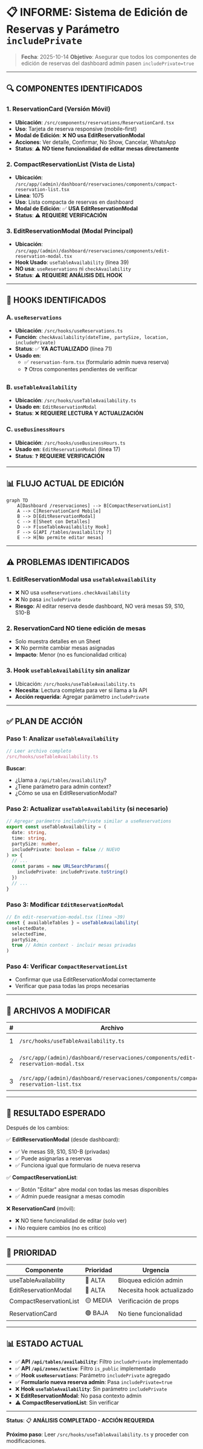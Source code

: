 # 📋 INFORME: Sistema de Edición de Reservas y Parámetro `includePrivate`

> **Fecha**: 2025-10-14
> **Objetivo**: Asegurar que todos los componentes de edición de reservas del dashboard admin pasen `includePrivate=true`

---

## 🔍 COMPONENTES IDENTIFICADOS

### 1. **ReservationCard** (Versión Móvil)
- **Ubicación**: `/src/components/reservations/ReservationCard.tsx`
- **Uso**: Tarjeta de reserva responsive (mobile-first)
- **Modal de Edición**: ❌ **NO usa EditReservationModal**
- **Acciones**: Ver detalle, Confirmar, No Show, Cancelar, WhatsApp
- **Status**: ⚠️ **NO tiene funcionalidad de editar mesas directamente**

### 2. **CompactReservationList** (Vista de Lista)
- **Ubicación**: `/src/app/(admin)/dashboard/reservaciones/components/compact-reservation-list.tsx`
- **Línea**: 1075
- **Uso**: Lista compacta de reservas en dashboard
- **Modal de Edición**: ✅ **USA EditReservationModal**
- **Status**: ⚠️ **REQUIERE VERIFICACIÓN**

### 3. **EditReservationModal** (Modal Principal)
- **Ubicación**: `/src/app/(admin)/dashboard/reservaciones/components/edit-reservation-modal.tsx`
- **Hook Usado**: `useTableAvailability` (línea 39)
- **NO usa**: `useReservations` ni `checkAvailability`
- **Status**: ⚠️ **REQUIERE ANÁLISIS DEL HOOK**

---

## 🔧 HOOKS IDENTIFICADOS

### A. `useReservations`
- **Ubicación**: `/src/hooks/useReservations.ts`
- **Función**: `checkAvailability(dateTime, partySize, location, includePrivate)`
- **Status**: ✅ **YA ACTUALIZADO** (línea 71)
- **Usado en**:
  - ✅ `reservation-form.tsx` (formulario admin nueva reserva)
  - ❓ Otros componentes pendientes de verificar

### B. `useTableAvailability`
- **Ubicación**: `/src/hooks/useTableAvailability.ts`
- **Usado en**: `EditReservationModal`
- **Status**: ❌ **REQUIERE LECTURA Y ACTUALIZACIÓN**

### C. `useBusinessHours`
- **Ubicación**: `/src/hooks/useBusinessHours.ts`
- **Usado en**: `EditReservationModal` (línea 17)
- **Status**: ❓ **REQUIERE VERIFICACIÓN**

---

## 📊 FLUJO ACTUAL DE EDICIÓN

```mermaid
graph TD
    A[Dashboard /reservaciones] --> B[CompactReservationList]
    A --> C[ReservationCard Mobile]
    B --> D[EditReservationModal]
    C --> E[Sheet con Detalles]
    D --> F[useTableAvailability Hook]
    F --> G[API /tables/availability ?]
    E --> H[No permite editar mesas]
```

---

## ⚠️ PROBLEMAS IDENTIFICADOS

### 1. **EditReservationModal usa `useTableAvailability`**
   - ❌ NO usa `useReservations.checkAvailability`
   - ❌ No pasa `includePrivate`
   - **Riesgo**: Al editar reserva desde dashboard, NO verá mesas S9, S10, S10-B

### 2. **ReservationCard NO tiene edición de mesas**
   - Solo muestra detalles en un Sheet
   - ❌ No permite cambiar mesas asignadas
   - **Impacto**: Menor (no es funcionalidad crítica)

### 3. **Hook `useTableAvailability` sin analizar**
   - Ubicación: `/src/hooks/useTableAvailability.ts`
   - **Necesita**: Lectura completa para ver si llama a la API
   - **Acción requerida**: Agregar parámetro `includePrivate`

---

## ✅ PLAN DE ACCIÓN

### Paso 1: Analizar `useTableAvailability`
```typescript
// Leer archivo completo
/src/hooks/useTableAvailability.ts
```
**Buscar**:
- ¿Llama a `/api/tables/availability`?
- ¿Tiene parámetro para admin context?
- ¿Cómo se usa en EditReservationModal?

### Paso 2: Actualizar `useTableAvailability` (si necesario)
```typescript
// Agregar parámetro includePrivate similar a useReservations
export const useTableAvailability = (
  date: string,
  time: string,
  partySize: number,
  includePrivate: boolean = false // NUEVO
) => {
  // ...
  const params = new URLSearchParams({
    includePrivate: includePrivate.toString()
  })
  // ...
}
```

### Paso 3: Modificar `EditReservationModal`
```typescript
// En edit-reservation-modal.tsx (línea ~39)
const { availableTables } = useTableAvailability(
  selectedDate,
  selectedTime,
  partySize,
  true // Admin context - incluir mesas privadas
)
```

### Paso 4: Verificar `CompactReservationList`
- Confirmar que usa EditReservationModal correctamente
- Verificar que pasa todas las props necesarias

---

## 📝 ARCHIVOS A MODIFICAR

| # | Archivo | Línea | Cambio Requerido |
|---|---------|-------|------------------|
| 1 | `/src/hooks/useTableAvailability.ts` | TBD | Agregar parámetro `includePrivate` |
| 2 | `/src/app/(admin)/dashboard/reservaciones/components/edit-reservation-modal.tsx` | ~39-50 | Pasar `includePrivate=true` al hook |
| 3 | `/src/app/(admin)/dashboard/reservaciones/components/compact-reservation-list.tsx` | 1075 | Verificar que pasa props correctas |

---

## 🎯 RESULTADO ESPERADO

Después de los cambios:

✅ **EditReservationModal** (desde dashboard):
- ✅ Ve mesas S9, S10, S10-B (privadas)
- ✅ Puede asignarlas a reservas
- ✅ Funciona igual que formulario de nueva reserva

✅ **CompactReservationList**:
- ✅ Botón "Editar" abre modal con todas las mesas disponibles
- ✅ Admin puede reasignar a mesas comodín

❌ **ReservationCard** (móvil):
- ❌ NO tiene funcionalidad de editar (solo ver)
- ℹ️ No requiere cambios (no es crítico)

---

## 🚨 PRIORIDAD

| Componente | Prioridad | Urgencia |
|------------|-----------|----------|
| useTableAvailability | 🔴 ALTA | Bloquea edición admin |
| EditReservationModal | 🔴 ALTA | Necesita hook actualizado |
| CompactReservationList | 🟡 MEDIA | Verificación de props |
| ReservationCard | 🟢 BAJA | No tiene funcionalidad |

---

## 📊 ESTADO ACTUAL

- ✅ **API `/api/tables/availability`**: Filtro `includePrivate` implementado
- ✅ **API `/api/zones/active`**: Filtro `is_public` implementado
- ✅ **Hook `useReservations`**: Parámetro `includePrivate` agregado
- ✅ **Formulario nueva reserva admin**: Pasa `includePrivate=true`
- ❌ **Hook `useTableAvailability`**: Sin parámetro `includePrivate`
- ❌ **EditReservationModal**: No pasa contexto admin
- ⚠️ **CompactReservationList**: Sin verificar

---

**Status**: 📋 **ANÁLISIS COMPLETADO - ACCIÓN REQUERIDA**

**Próximo paso**: Leer `/src/hooks/useTableAvailability.ts` y proceder con modificaciones.
